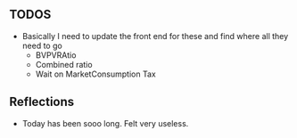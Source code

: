 ## TODOS
- Basically I need to update the front end for these and find where all they need to go
	- BVPVRAtio
	- Combined ratio
	- Wait on MarketConsumption Tax


## Reflections
- Today has been sooo long. Felt very useless. 